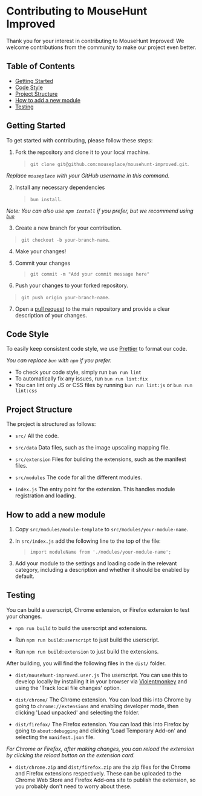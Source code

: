 # Contributing to MouseHunt Improved

Thank you for your interest in contributing to MouseHunt Improved! We welcome contributions from the community to make our project even better.

## Table of Contents

- [Getting Started](#getting-started)
- [Code Style](#code-style)
- [Project Structure](#project-structure)
- [How to add a new module](#how-to-add-a-new-module)
- [Testing](#testing)

## Getting Started

To get started with contributing, please follow these steps:

1. Fork the repository and clone it to your local machine.
   > `git clone git@github.com:mouseplace/mousehunt-improved.git`.

_Replace `mouseplace` with your GitHub username in this command._

2. Install any necessary dependencies
   > `bun install`.

_Note: You can also use `npm install` if you prefer, but we recommend using [`bun`](https://bun.sh/)_

3. Create a new branch for your contribution.

> `git checkout -b your-branch-name`.

4. Make your changes!

5. Commit your changes

   > `git commit -m "Add your commit message here"`

6. Push your changes to your forked repository.

> `git push origin your-branch-name`.

7. Open a [pull request](https://github.com/mouseplace/mousehunt-improved/pulls) to the main repository and provide a clear description of your changes.

## Code Style

To easily keep consistent code style, we use [Prettier](https://prettier.io/) to format our code.

_You can replace `bun` with `npm` if you prefer._

- To check your code style, simply run `bun run lint`
- To automatically fix any issues, run `bun run lint:fix`
- You can lint only JS or CSS files by running `bun run lint:js` or `bun run lint:css`

## Project Structure

The project is structured as follows:

- `src/` All the code.
- `src/data` Data files, such as the image upscaling mapping file.
- `src/extension` Files for building the extensions, such as the manifest files.
- `src/modules` The code for all the different modules.

- `index.js` The entry point for the extension. This handles module registration and loading.

## How to add a new module

1. Copy `src/modules/module-template` to `src/modules/your-module-name`.
2. In `src/index.js` add the following line to the top of the file:

   > `import moduleName from './modules/your-module-name';`

3. Add your module to the settings and loading code in the relevant category, including a description and whether it should be enabled by default.

## Testing

You can build a userscript, Chrome extension, or Firefox extension to test your changes.

- `npm run build` to build the userscript and extensions.

- Run `npm run build:userscript` to just build the userscript.

- Run `npm run build:extension` to just build the extensions.

After building, you will find the following files in the `dist/` folder.

- `dist/mousehunt-improved.user.js` The userscript. You can use this to develop locally by installing it in your browser via [Violentmonkey](https://violentmonkey.github.io/) and using the 'Track local file changes' option.

- `dist/chrome/` The Chrome extension. You can load this into Chrome by going to `chrome://extensions` and enabling developer mode, then clicking 'Load unpacked' and selecting the folder.

- `dist/firefox/` The Firefox extension. You can load this into Firefox by going to `about:debugging` and clicking 'Load Temporary Add-on' and selecting the `manifest.json` file.

_For Chrome or Firefox, after making changes, you can reload the extension by clicking the reload button on the extension card._

- `dist/chrome.zip` and `dist/firefox.zip` are the zip files for the Chrome and Firefox extensions respectively. These can be uploaded to the Chrome Web Store and Firefox Add-ons site to publish the extension, so you probably don't need to worry about these.
